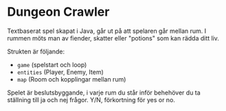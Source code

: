 # Dungeon Crawler

Textbaserat spel skapat i Java, går ut på att spelaren går mellan rum. I rummen möts man av fiender, skatter eller "potions" som kan rädda ditt liv.   

Strukten är följande:
- `game` (spelstart och loop)
- `entities` (Player, Enemy, Item)
- `map` (Room och kopplingar mellan rum)

Spelet är beslutsbyggande, i varje rum du står inför behehöver du ta ställning till ja och nej frågor. Y/N, förkortning för yes or no. 

